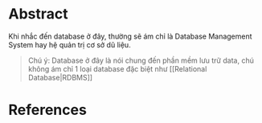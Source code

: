 ---
---
# Abstract

Khi nhắc đến database ở đây, thường sẽ ám chỉ là Database Management System hay hệ quản trị cơ sở dũ liệu.

> Chú ý: Database ở đây là nói chung đến phần mềm lưu trữ data, chú không ám chỉ 1 loại database đặc biệt như [[Relational Database|RDBMS]]

# References

